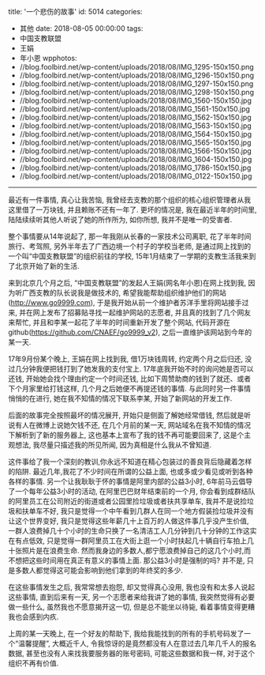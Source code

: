 title: '一个悲伤的故事'
id: 5014
categories:
  - 其他
date: 2018-08-05 00:00:00
tags:
  - 中国支教联盟
  - 王娟
  - 年小恩
wpphotos:
  - //blog.foolbird.net/wp-content/uploads/2018/08/IMG_1295-150x150.png
  - //blog.foolbird.net/wp-content/uploads/2018/08/IMG_1296-150x150.png
  - //blog.foolbird.net/wp-content/uploads/2018/08/IMG_1297-150x150.png
  - //blog.foolbird.net/wp-content/uploads/2018/08/IMG_1298-150x150.png
  - //blog.foolbird.net/wp-content/uploads/2018/08/IMG_1560-150x150.jpg
  - //blog.foolbird.net/wp-content/uploads/2018/08/IMG_1561-150x150.jpg
  - //blog.foolbird.net/wp-content/uploads/2018/08/IMG_1562-150x150.jpg
  - //blog.foolbird.net/wp-content/uploads/2018/08/IMG_1563-150x150.jpg
  - //blog.foolbird.net/wp-content/uploads/2018/08/IMG_1564-150x150.jpg
  - //blog.foolbird.net/wp-content/uploads/2018/08/IMG_1565-150x150.jpg
  - //blog.foolbird.net/wp-content/uploads/2018/08/IMG_1566-150x150.jpg
  - //blog.foolbird.net/wp-content/uploads/2018/08/IMG_1604-150x150.jpg
  - //blog.foolbird.net/wp-content/uploads/2018/08/IMG_1786-150x150.jpg
  - //blog.foolbird.net/wp-content/uploads/2018/08/IMG_0122-150x150.jpg
  

---

最近有一件事情, 真心让我苦恼, 我曾经去支教的那个组织的核心组织管理者从我这里借了一万块钱, 并且赖账不还有一年了. 更坏的情况是, 我在最近半年的时间里, 陆陆续续听其他人听说了她的所作所为, 如你所想, 我并不是唯一的受害者.

整个事情要从14年说起了, 那一年我刚从长春的一家技术公司离职, 花了半年时间旅行、考驾照, 另外半年去了广西边境一个村子的学校当老师, 是通过网上找到的一个叫“中国支教联盟”的组织前往的学校, 15年1月结束了一学期的支教生活我来到了北京开始了新的生活.

来到北京几个月之后, “中国支教联盟”的发起人王娟(网名年小恩)在网上找到我, 因为听广西支教的队长说我是做技术的, 希望我能帮助组织维护他们的网站(http://www.go9999.com), 于是我开始从前一个维护者苏洋手里将网站接手过来, 并在网上发布了招募贴寻找一起维护网站的志愿者, 并且真的找到了几个网友来帮忙, 并且和李某一起花了半年的时间重新开发了整个网站, 代码开源在github(https://github.com/CNAEF/go9999_v2), 之后一直维护该网站到今年的某一天.

17年9月份某个晚上, 王娟在网上找到我, 借1万块钱周转, 约定两个月之后归还, 没过几分钟我便把钱打到了她发我的支付宝上. 17年底我开始不时的询问她是否可以还钱, 开始她会找个理由约定一个时间还钱, 比如下周赞助商的钱到了就还、或者下个月家里给打钱这样, 几个月之后她便不再提还钱的事情. 与此同时另一件事情悄悄的在进行, 她在我不知情的情况下联系李某, 开始了新网站的开发工作.

后面的故事完全按照最坏的情况展开, 开始只是侧面了解她经常借钱, 然后就是听说有人在微博上说她欠钱不还, 在几个月前的某一天, 网站域名在我不知情的情况下解析到了新的服务器上, 这也基本上宣布了我的钱不再可能要回来了, 这是个主观想法, 我尽量只描述我的所见所闻, 因为真相是什么我从不曾知道.

这件事给了我一个深刻的教训,你永远不知道在精心包装过的善良背后隐藏着怎样的陷阱. 最近几年,我花了不少时间在所谓的公益上面, 也或多或少看见或听到各种各样的事情. 另一个让我耿耿于怀的事情是阿里内部的公益3小时, 6年前马云倡导了一个每年公益3小时的活动, 在阿里巴巴财年结束前的一个月, 你会看到成群结队的阿里员工在公司附近的街道或者公园里捡垃圾或者扶共享单车, 我并不是说捡垃圾和扶单车不好, 我只是觉得一个中午看到几群人在同一个地方假装捡垃圾并没有让这个世界变好, 我只是觉得这些年薪几十上百万的人做这件事几乎没产生价值, 一群人浪费掉几十个小时的生命只换了一名清洁工人几分钟到几十分钟的工作这实在有点低效, 只是觉得一群阿里员工在大街上逛一个小时扶起几十辆自行车拍上几十张照片是在浪费生命. 然而我身边的多数人,都宁愿浪费掉自己的这几个小时,而不想把这些时间用在真正有意义的事情上面. 那公益3小时是强制的吗? 并不是, 只是多数人都觉得这可能会影响到他们拿到的年终奖的多少.

在这些事情发生之后, 我常常想去抱怨, 却又觉得真心没用, 我也没有和太多人说起这些事情, 直到后来有一天, 另一个志愿者来给我讲了她的事情, 我突然觉得有必要做一些什么, 虽然我也不愿意揭开这一切, 但是总不能坐以待毙, 看着事情变得更糟我也会感到内疚.

上周的某一天晚上, 在一个好友的帮助下, 我给我能找到的所有的手机号码发了一个“温馨提醒”, 大概近千人, 令我惊讶的是竟然都没有人在意过去几年几千人的报名数据, 甚至也没有人来找我要服务器的账号密码, 可能这些数据和我一样, 对于这个组织不再有价值.